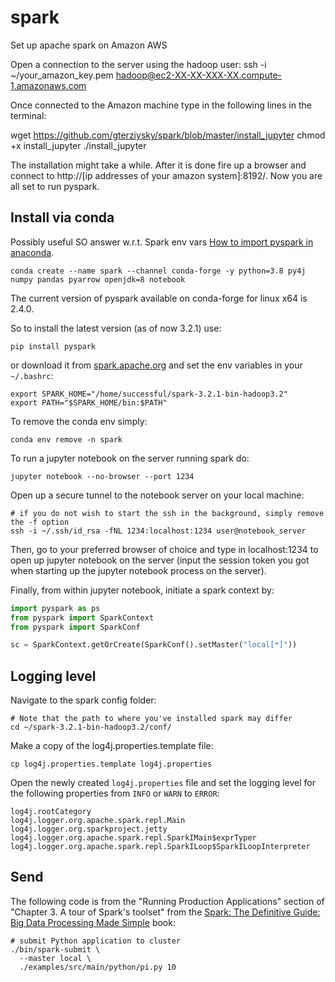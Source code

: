 # spark
Set up apache spark on Amazon AWS

Open a connection to the server using the hadoop user:
ssh -i ~/your_amazon_key.pem hadoop@ec2-XX-XX-XXX-XX.compute-1.amazonaws.com

Once connected to the Amazon machine type in the following lines in the terminal:

wget https://github.com/gterziysky/spark/blob/master/install_jupyter
chmod +x install_jupyter
./install_jupyter

The installation might take a while. After it is done fire up a browser and connect to http://[ip addresses of your amazon system]:8192/. Now you are all set to run pyspark.

## Install via conda

Possibly useful SO answer w.r.t. Spark env vars [How to import pyspark in anaconda](https://stackoverflow.com/questions/33814005/how-to-import-pyspark-in-anaconda#answer-33814715).

```shell
conda create --name spark --channel conda-forge -y python=3.8 py4j numpy pandas pyarrow openjdk=8 notebook
```

The current version of pyspark available on conda-forge for linux x64 is 2.4.0.

So to install the latest version (as of now 3.2.1) use:
```shell
pip install pyspark
```

or download it from [spark.apache.org](spark.apache.org) and set the env variables in your `~/.bashrc`:

```shell
export SPARK_HOME="/home/successful/spark-3.2.1-bin-hadoop3.2"
export PATH="$SPARK_HOME/bin:$PATH"
```

To remove the conda env simply:

```shell
conda env remove -n spark
```

To run a jupyter notebook on the server running spark do:

```shell
jupyter notebook --no-browser --port 1234
```

Open up a secure tunnel to the notebook server on your local machine:

```shell
# if you do not wish to start the ssh in the background, simply remove the -f option
ssh -i ~/.ssh/id_rsa -fNL 1234:localhost:1234 user@notebook_server
```

Then, go to your preferred browser of choice and type in localhost:1234 to open up jupyter notebook on the server (input the session token you got when starting up the jupyter notebook process on the server).

Finally, from within jupyter notebook, initiate a spark context by:

```python
import pyspark as ps
from pyspark import SparkContext
from pyspark import SparkConf

sc = SparkContext.getOrCreate(SparkConf().setMaster("local[*]"))
```

## Logging level

Navigate to the spark config folder:

```shell
# Note that the path to where you've installed spark may differ
cd ~/spark-3.2.1-bin-hadoop3.2/conf/
```

Make a copy of the log4j.properties.template file:
```shell
cp log4j.properties.template log4j.properties
```

Open the newly created `log4j.properties` file and set the logging level for the following properties from `INFO` or `WARN` to `ERROR`:

```shell
log4j.rootCategory
log4j.logger.org.apache.spark.repl.Main
log4j.logger.org.sparkproject.jetty
log4j.logger.org.apache.spark.repl.SparkIMain$exprTyper
log4j.logger.org.apache.spark.repl.SparkILoop$SparkILoopInterpreter
```

## Send 

The following code is from the "Running Production Applications" section of "Chapter 3. A tour of Spark's toolset" from the [Spark: The Definitive Guide: Big Data Processing Made Simple](https://analyticsdata24.files.wordpress.com/2020/02/spark-the-definitive-guide40www.bigdatabugs.com_.pdf) book:

```shell
# submit Python application to cluster
./bin/spark-submit \
  --master local \
  ./examples/src/main/python/pi.py 10
```